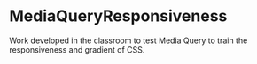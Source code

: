 # MediaQueryResponsiveness
Work developed in the classroom to test Media Query to train the responsiveness and gradient of CSS.
